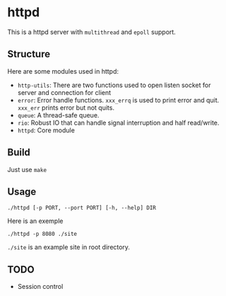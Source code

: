 # httpd

This is a httpd server with `multithread` and `epoll` support.

## Structure

Here are some modules used in httpd:

* `http-utils`:
There are two functions used to open listen socket for server 
and connection for client 
* `error`:
Error handle functions. `xxx_errq` is used to print error and quit.
`xxx_err` prints error but not quits.
* `queue`:
A thread-safe queue.
* `rio`:
Robust IO that can handle signal interruption and half read/write.
* `httpd`:
Core module

## Build

Just use `make`

## Usage

    ./httpd [-p PORT, --port PORT] [-h, --help] DIR

Here is an exemple
 
	./httpd -p 8080 ./site

`./site` is an example site in root directory.

## TODO

* Session control